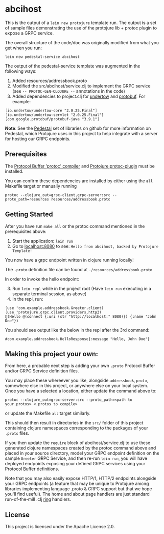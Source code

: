 # abcihost

This is the output of a `lein new protojure` template run. The output is a set of sample
files demonstrating the use of the protojure lib + protoc plugin to expose a GRPC service.

The overall structure of the code/doc was originally modified from what you get when you run:

```lein new pedestal-service abcihost```

The output of the pedestal-service template was
augmented in the following ways:

1. Added resources/addressbook.proto
2. Modified the src/abcihost/service.clj to implement the GRPC service
   (see `-- PROTOC-GEN-CLOJURE --` annotations in the code)
3. Added dependencies to project.clj for [undertow](http://undertow.io/)
   and [protobuf](https://developers.google.com/protocol-buffers/).  For example:

```
[io.undertow/undertow-core "2.0.25.Final"]
[io.undertow/undertow-servlet "2.0.25.Final"]
[com.google.protobuf/protobuf-java "3.9.1"]
```

**Note**: See the [Pedestal](https://github.com/pedestal/pedestal) set of libraries on github
for more information on Pedestal, which Protojure uses in this project to help integrate with
a server for hosting our GRPC endpoints.

## Prerequisites

The [Protocol Buffer 'protoc' compiler](https://github.com/protocolbuffers/protobuf/releases)
and [Protojure protoc-plugin](https://github.com/protojure/protoc-plugin/releases) must be installed.

You can confirm these dependencies are installed by either using the `all` Makefile target
or manually running

```
protoc --clojure_out=grpc-client,grpc-server:src --proto_path=resources resources/addressbook.proto
```

## Getting Started

After you have run `make all` or the protoc command mentioned in the prerequisites above:

1. Start the application: `lein run`
2. Go to [localhost:8080](http://localhost:8080/) to see: `Hello from abcihost, backed by Protojure Template! `

You now have a grpc endpoint written in clojure running locally!

The `.proto` definition file can be found at `./resources/addressbook.proto`

In order to invoke the hello endpoint:

3. Run `lein repl` while in the project root (Have `lein run` executing in a separate terminal session, as above)
4. In the repl, run:

```
(use 'com.example.addressbook.Greeter.client)
(use 'protojure.grpc.client.providers.http2)
@(Hello @(connect {:uri (str "http://localhost:" 8080)}) {:name "John Doe"})
```

You should see output like the below in the repl after the 3rd command:

```
#com.example.addressbook.HelloResponse{:message "Hello, John Doe"}

```

## Making this project your own:

From here, a probable next step is adding your own `.proto` Protocol Buffer
and/or GRPC Service definition files.

You may place these whereever you like, alongside `addressbook,proto`, somewhere else in this
project, or anywhere else on your local system. Once you have a selected a location, either
update the command above to:

```
protoc --clojure_out=grpc-server:src --proto_path=<path to your.protos> <.protos to compile>
```

or update the Makefile `all` target similarly.

This should then result in directories in the `src/` folder of this project containing clojure
namespaces corresponding to the packages of your `.proto` files.

If you then update the `require` block of abcihost/service.clj to use these generated clojure
namespaces created by the protoc command above and placed in your source directory, model your
GRPC endpoint definition on the sample `Greeter` GRPC Service, and then re-run `lein run`, you
will have deployed endpoints exposing your defined GRPC services using your Protocol Buffer
definitions.

Note that you may also easily expose HTTP/1, HTTP/2 endpoints alongside your GRPC endpoints (a feature
that may be unique to Protojure among libraries implementing language .proto & GRPC support but
that we hope you'll find useful). The home and about page handlers are just standard run-of-the-mill
.clj [ring](https://github.com/ring-clojure/ring) handlers.

## License

This project is licensed under the Apache License 2.0.
